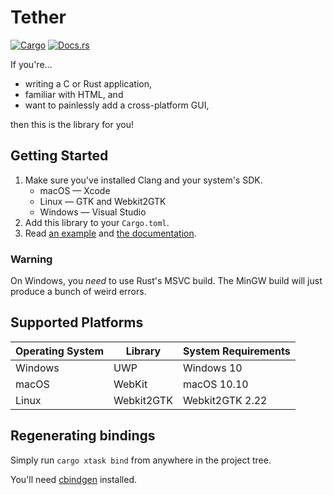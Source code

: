 # Tether

[![Cargo](https://img.shields.io/crates/v/tether.svg)](https://crates.io/crates/tether)
[![Docs.rs](https://docs.rs/tether/badge.svg)](https://docs.rs/tether)

If you're…

- writing a C or Rust application,
- familiar with HTML, and
- want to painlessly add a cross-platform GUI,

then this is the library for you!

## Getting Started

1. Make sure you've installed Clang and your system's SDK.
    - macOS — Xcode
    - Linux — GTK and Webkit2GTK
    - Windows — Visual Studio
2. Add this library to your `Cargo.toml`.
3. Read [an example](examples/hello.rs) and [the documentation](https://docs.rs/tether).

### Warning

On Windows, you *need* to use Rust's MSVC build. The MinGW build will just
produce a bunch of weird errors.

## Supported Platforms

| Operating System | Library    | System Requirements |
| ---------------- | ---------- | ------------------- |
| Windows          | UWP        | Windows 10          |
| macOS            | WebKit     | macOS 10.10         |
| Linux            | Webkit2GTK | Webkit2GTK 2.22     |

## Regenerating bindings

Simply run `cargo xtask bind` from anywhere in the project tree.

You'll need [cbindgen](https://crates.io/crates/cbindgen) installed.

